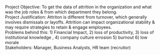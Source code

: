 Project Objective: To get the data of attrition in the organization and what was the job roles & from which department they belong.
<br>
Project Justification: Attriton is different from turnover, which generally involves dismissals or layoffs. Attrition can impact organizational stability & may require strategies to retain & engage employees. 
<br> 
Problems behind this: 1) Financial Impact, 2) loss of productivity, 3) loss of institutional knowledge , 4) company culture errosion 5) burnout 6) low morale
<br>
Stakeholders: Manager, Business Analysts, HR team (recruitor)



